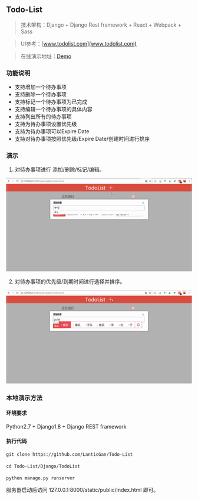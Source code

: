 ## Todo-List

> 技术架构：Django + Django Rest framework + React + Webpack + Sass 

> UI参考：[www.todolist.com](www.todolist.com)

> 在线演示地址：[Demo](http://139.199.84.28/static/public/index.html)

### 功能说明

- 支持增加一个待办事项
- 支持删除一个待办事项
- 支持标记一个待办事项为已完成
- 支持编辑一个待办事项的具体内容
- 支持列出所有的待办事项
- 支持为待办事项设置优先级
- 支持为待办事项可以Expire Date
- 支持对待办事项按照优先级/Expire Date/创建时间进行排序

### 演示

1. 对待办事项进行 添加/删除/标记/编辑。

![](https://github.com/LanticGan/Todo-List/blob/master/Preview/F1.gif)

2. 对待办事项的优先级/到期时间进行选择并排序。

![](https://github.com/LanticGan/Todo-List/blob/master/Preview/F2.gif)

### 本地演示方法

#### 环境要求

Python2.7 + Django1.8 + Django REST framework

#### 执行代码

```
git clone https://github.com/LanticGan/Todo-List

cd Todo-List/Django/TodoList

python manage.py runserver
```

服务器启动后访问 127.0.0.1:8000/static/public/index.html 即可。

